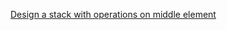 [Design a stack with operations on middle element](https://www.geeksforgeeks.org/design-a-stack-with-find-middle-operation/)
